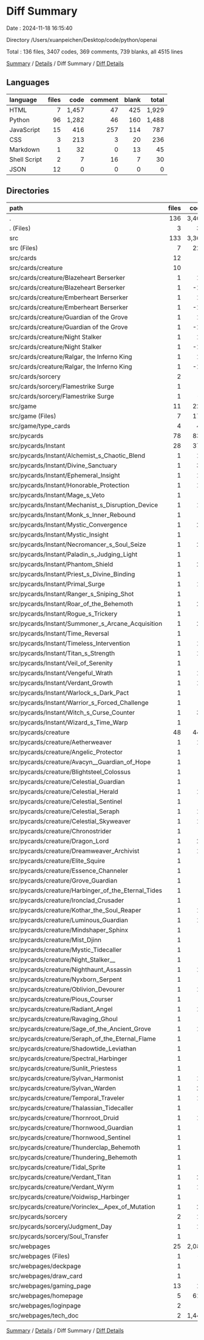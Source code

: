 # Diff Summary

Date : 2024-11-18 16:15:40

Directory /Users/xuanpeichen/Desktop/code/python/openai

Total : 136 files,  3407 codes, 369 comments, 739 blanks, all 4515 lines

[Summary](results.md) / [Details](details.md) / Diff Summary / [Diff Details](diff-details.md)

## Languages
| language | files | code | comment | blank | total |
| :--- | ---: | ---: | ---: | ---: | ---: |
| HTML | 7 | 1,457 | 47 | 425 | 1,929 |
| Python | 96 | 1,282 | 46 | 160 | 1,488 |
| JavaScript | 15 | 416 | 257 | 114 | 787 |
| CSS | 3 | 213 | 3 | 20 | 236 |
| Markdown | 1 | 32 | 0 | 13 | 45 |
| Shell Script | 2 | 7 | 16 | 7 | 30 |
| JSON | 12 | 0 | 0 | 0 | 0 |

## Directories
| path | files | code | comment | blank | total |
| :--- | ---: | ---: | ---: | ---: | ---: |
| . | 136 | 3,407 | 369 | 739 | 4,515 |
| . (Files) | 3 | 39 | 16 | 20 | 75 |
| src | 133 | 3,368 | 353 | 719 | 4,440 |
| src (Files) | 7 | 225 | 25 | 30 | 280 |
| src/cards | 12 | 0 | 0 | 0 | 0 |
| src/cards/creature | 10 | 0 | 0 | 0 | 0 |
| src/cards/creature/Blazeheart Berserker | 1 | 11 | 0 | 0 | 11 |
| src/cards/creature/Blazeheart Berserker   | 1 | -11 | 0 | 0 | -11 |
| src/cards/creature/Emberheart Berserker | 1 | 11 | 0 | 0 | 11 |
| src/cards/creature/Emberheart Berserker   | 1 | -11 | 0 | 0 | -11 |
| src/cards/creature/Guardian of the Grove | 1 | 11 | 0 | 0 | 11 |
| src/cards/creature/Guardian of the Grove   | 1 | -11 | 0 | 0 | -11 |
| src/cards/creature/Night Stalker | 1 | 11 | 0 | 0 | 11 |
| src/cards/creature/Night Stalker   | 1 | -11 | 0 | 0 | -11 |
| src/cards/creature/Ralgar, the Inferno King | 1 | 11 | 0 | 0 | 11 |
| src/cards/creature/Ralgar, the Inferno King   | 1 | -11 | 0 | 0 | -11 |
| src/cards/sorcery | 2 | 0 | 0 | 0 | 0 |
| src/cards/sorcery/Flamestrike Surge | 1 | 8 | 0 | 0 | 8 |
| src/cards/sorcery/Flamestrike Surge   | 1 | -8 | 0 | 0 | -8 |
| src/game | 11 | 221 | 18 | 64 | 303 |
| src/game (Files) | 7 | 179 | 17 | 54 | 250 |
| src/game/type_cards | 4 | 42 | 1 | 10 | 53 |
| src/pycards | 78 | 836 | 3 | 66 | 905 |
| src/pycards/Instant | 28 | 370 | 1 | 54 | 425 |
| src/pycards/Instant/Alchemist_s_Chaotic_Blend | 1 | 11 | 0 | -2 | 9 |
| src/pycards/Instant/Divine_Sanctuary | 1 | 36 | 0 | 8 | 44 |
| src/pycards/Instant/Ephemeral_Insight | 1 | 10 | 0 | 0 | 10 |
| src/pycards/Instant/Honorable_Protection | 1 | 10 | 0 | -3 | 7 |
| src/pycards/Instant/Mage_s_Veto | 1 | 9 | 0 | 0 | 9 |
| src/pycards/Instant/Mechanist_s_Disruption_Device | 1 | 13 | 0 | 9 | 22 |
| src/pycards/Instant/Monk_s_Inner_Rebound | 1 | 8 | 0 | 5 | 13 |
| src/pycards/Instant/Mystic_Convergence | 1 | 20 | 1 | 5 | 26 |
| src/pycards/Instant/Mystic_Insight | 1 | 4 | 0 | -1 | 3 |
| src/pycards/Instant/Necromancer_s_Soul_Seize | 1 | 22 | 0 | 5 | 27 |
| src/pycards/Instant/Paladin_s_Judging_Light | 1 | 5 | 0 | -1 | 4 |
| src/pycards/Instant/Phantom_Shield | 1 | 23 | 0 | 1 | 24 |
| src/pycards/Instant/Priest_s_Divine_Binding | 1 | 6 | 0 | 3 | 9 |
| src/pycards/Instant/Primal_Surge | 1 | 12 | 0 | 1 | 13 |
| src/pycards/Instant/Ranger_s_Sniping_Shot | 1 | 7 | 0 | -1 | 6 |
| src/pycards/Instant/Roar_of_the_Behemoth | 1 | 29 | 0 | 4 | 33 |
| src/pycards/Instant/Rogue_s_Trickery | 1 | 4 | 0 | 1 | 5 |
| src/pycards/Instant/Summoner_s_Arcane_Acquisition | 1 | 23 | 0 | 2 | 25 |
| src/pycards/Instant/Time_Reversal | 1 | 9 | 0 | 4 | 13 |
| src/pycards/Instant/Timeless_Intervention | 1 | 19 | 0 | 2 | 21 |
| src/pycards/Instant/Titan_s_Strength | 1 | 11 | 0 | 1 | 12 |
| src/pycards/Instant/Veil_of_Serenity | 1 | 4 | 0 | -1 | 3 |
| src/pycards/Instant/Vengeful_Wrath | 1 | 13 | 0 | 4 | 17 |
| src/pycards/Instant/Verdant_Growth | 1 | 11 | 0 | 0 | 11 |
| src/pycards/Instant/Warlock_s_Dark_Pact | 1 | 5 | 0 | 1 | 6 |
| src/pycards/Instant/Warrior_s_Forced_Challenge | 1 | 8 | 0 | 2 | 10 |
| src/pycards/Instant/Witch_s_Curse_Counter | 1 | 31 | 0 | 4 | 35 |
| src/pycards/Instant/Wizard_s_Time_Warp | 1 | 7 | 0 | 1 | 8 |
| src/pycards/creature | 48 | 447 | 2 | 14 | 463 |
| src/pycards/creature/Aetherweaver | 1 | 19 | 0 | 0 | 19 |
| src/pycards/creature/Angelic_Protector | 1 | 6 | 0 | -1 | 5 |
| src/pycards/creature/Avacyn__Guardian_of_Hope | 1 | 8 | 0 | -1 | 7 |
| src/pycards/creature/Blightsteel_Colossus | 1 | 6 | 0 | 1 | 7 |
| src/pycards/creature/Celestial_Guardian | 1 | 2 | 0 | -1 | 1 |
| src/pycards/creature/Celestial_Herald | 1 | 15 | 0 | 3 | 18 |
| src/pycards/creature/Celestial_Sentinel | 1 | 2 | 0 | -1 | 1 |
| src/pycards/creature/Celestial_Seraph | 1 | 12 | 0 | 3 | 15 |
| src/pycards/creature/Celestial_Skyweaver | 1 | 15 | 0 | 0 | 15 |
| src/pycards/creature/Chronostrider | 1 | 5 | 0 | 0 | 5 |
| src/pycards/creature/Dragon_Lord | 1 | 26 | 0 | 4 | 30 |
| src/pycards/creature/Dreamweaver_Archivist | 1 | 13 | 0 | 3 | 16 |
| src/pycards/creature/Elite_Squire | 1 | 1 | 0 | -1 | 0 |
| src/pycards/creature/Essence_Channeler | 1 | 5 | 0 | 1 | 6 |
| src/pycards/creature/Grove_Guardian | 1 | 2 | 0 | 1 | 3 |
| src/pycards/creature/Harbinger_of_the_Eternal_Tides | 1 | 7 | 0 | 1 | 8 |
| src/pycards/creature/Ironclad_Crusader | 1 | 9 | 0 | 0 | 9 |
| src/pycards/creature/Kothar_the_Soul_Reaper | 1 | 11 | 0 | -2 | 9 |
| src/pycards/creature/Luminous_Guardian | 1 | 13 | 0 | 2 | 15 |
| src/pycards/creature/Mindshaper_Sphinx | 1 | 5 | 0 | 0 | 5 |
| src/pycards/creature/Mist_Djinn | 1 | 2 | 0 | -1 | 1 |
| src/pycards/creature/Mystic_Tidecaller | 1 | 6 | 0 | 0 | 6 |
| src/pycards/creature/Night_Stalker__ | 1 | 1 | 0 | 3 | 4 |
| src/pycards/creature/Nighthaunt_Assassin | 1 | 10 | 0 | 1 | 11 |
| src/pycards/creature/Nyxborn_Serpent | 1 | 6 | 0 | -2 | 4 |
| src/pycards/creature/Oblivion_Devourer | 1 | 19 | 0 | 2 | 21 |
| src/pycards/creature/Pious_Courser | 1 | 3 | 0 | -3 | 0 |
| src/pycards/creature/Radiant_Angel | 1 | 19 | 0 | -1 | 18 |
| src/pycards/creature/Ravaging_Ghoul | 1 | 3 | 0 | -2 | 1 |
| src/pycards/creature/Sage_of_the_Ancient_Grove | 1 | 14 | 0 | -1 | 13 |
| src/pycards/creature/Seraph_of_the_Eternal_Flame | 1 | 6 | 0 | 1 | 7 |
| src/pycards/creature/Shadowtide_Leviathan | 1 | 7 | 0 | -1 | 6 |
| src/pycards/creature/Spectral_Harbinger | 1 | 8 | 0 | 2 | 10 |
| src/pycards/creature/Sunlit_Priestess | 1 | 3 | 0 | -1 | 2 |
| src/pycards/creature/Sylvan_Harmonist | 1 | 15 | 0 | -3 | 12 |
| src/pycards/creature/Sylvan_Warden | 1 | 20 | 0 | 3 | 23 |
| src/pycards/creature/Temporal_Traveler | 1 | 15 | 1 | 1 | 17 |
| src/pycards/creature/Thalassian_Tidecaller | 1 | 3 | 0 | 1 | 4 |
| src/pycards/creature/Thornroot_Druid | 1 | 14 | 0 | -1 | 13 |
| src/pycards/creature/Thornwood_Guardian | 1 | 2 | 0 | 0 | 2 |
| src/pycards/creature/Thornwood_Sentinel | 1 | 1 | 0 | -1 | 0 |
| src/pycards/creature/Thunderclap_Behemoth | 1 | 9 | 1 | 0 | 10 |
| src/pycards/creature/Thundering_Behemoth | 1 | 8 | 0 | 1 | 9 |
| src/pycards/creature/Tidal_Sprite | 1 | 1 | 0 | 2 | 3 |
| src/pycards/creature/Verdant_Titan | 1 | 23 | 0 | 2 | 25 |
| src/pycards/creature/Verdant_Wyrm | 1 | 16 | 0 | -2 | 14 |
| src/pycards/creature/Voidwisp_Harbinger | 1 | 5 | 0 | 0 | 5 |
| src/pycards/creature/Vorinclex__Apex_of_Mutation | 1 | 26 | 0 | 2 | 28 |
| src/pycards/sorcery | 2 | 19 | 0 | -2 | 17 |
| src/pycards/sorcery/Judgment_Day | 1 | 16 | 0 | -3 | 13 |
| src/pycards/sorcery/Soul_Transfer | 1 | 3 | 0 | 1 | 4 |
| src/webpages | 25 | 2,086 | 307 | 559 | 2,952 |
| src/webpages (Files) | 1 | -1 | 1 | 0 | 0 |
| src/webpages/deckpage | 1 | 1 | 0 | 0 | 1 |
| src/webpages/draw_card | 1 | 1 | 0 | 0 | 1 |
| src/webpages/gaming_page | 13 | 19 | 244 | 68 | 331 |
| src/webpages/homepage | 5 | 617 | 15 | 67 | 699 |
| src/webpages/loginpage | 2 | 6 | 0 | 2 | 8 |
| src/webpages/tech_doc | 2 | 1,443 | 47 | 422 | 1,912 |

[Summary](results.md) / [Details](details.md) / Diff Summary / [Diff Details](diff-details.md)